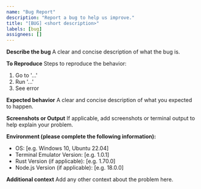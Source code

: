 ```yaml
---
name: "Bug Report"
description: "Report a bug to help us improve."
title: "[BUG] <short description>"
labels: [bug]
assignees: []
---
```


**Describe the bug**
A clear and concise description of what the bug is.

**To Reproduce**
Steps to reproduce the behavior:
1. Go to '...'
2. Run '...'
3. See error

**Expected behavior**
A clear and concise description of what you expected to happen.

**Screenshots or Output**
If applicable, add screenshots or terminal output to help explain your problem.

**Environment (please complete the following information):**
- OS: [e.g. Windows 10, Ubuntu 22.04]
- Terminal Emulator Version: [e.g. 1.0.1]
- Rust Version (if applicable): [e.g. 1.70.0]
- Node.js Version (if applicable): [e.g. 18.0.0]

**Additional context**
Add any other context about the problem here. 